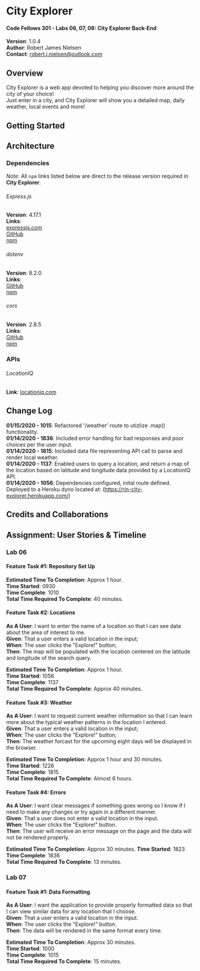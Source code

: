 # City Explorer

#### Code Fellows 301 - Labs 06, 07, 08: City Explorer Back-End

**Version**: 1.0.4  
**Author**: Robert James Nielsen  
**Contact**: [robert.j.nielsen@outlook.com](mailto:robert.j.nielsen@outlook.com)

## Overview

City Explorer is a web app devoted to helping you discover more around the city of your choice!  
Just enter in a city, and City Explorer will show you a detailed map, daily weather, local events and more!

## Getting Started

## Architecture

### Dependencies

_Note_: All `npm` links listed below are direct to the release version required in **City Explorer**.

###### Express.js

**Version**: 4.17.1  
**Links**:  
[expressjs.com](https://expressjs.com/)  
[GitHub](https://github.com/expressjs)  
[npm](https://www.npmjs.com/package/express/v/4.17.1)

###### dotenv

**Version**: 8.2.0  
**Links**:  
[GitHub](https://github.com/motdotla/dotenv)  
[npm](https://www.npmjs.com/package/dotenv/v/8.2.0)

###### cors

**Version**: 2.8.5  
**Links**:  
[GitHub](https://github.com/expressjs/cors)  
[npm](https://www.npmjs.com/package/cors/v/2.8.5)

### APIs

###### LocationIQ

**Link**: [locationiq.com](https://locationiq.com/)

## Change Log

**01/15/2020 - 1015**: Refactored '/weather' route to utizlize .map() functionality.  
**01/14/2020 - 1836**: Included error handling for bad responses and poor choices per the user input.  
**01/14/2020 - 1815**: Included data file representing API call to parse and render local weather.  
**01/14/2020 - 1137**: Enabled users to query a location, and return a map of the location based on latitude and longitude data provided by a LocationIQ API.  
**01/14/2020 - 1056**: Dependencies configured, inital route defined. Deployed to a Heroku dyno located at: (https://rjn-city-explorer.herokuapp.com/)

## Credits and Collaborations

## Assignment: User Stories & Timeline

### Lab 06

#### Feature Task #1: Repository Set Up

**Estimated Time To Completion**: Approx 1 hour.  
**Time Started**: 0930  
**Time Complete**: 1010  
**Total Time Required To Complete**: 40 minutes.

#### Feature Task #2: Locations

**As A User**: I want to enter the name of a location so that I can see data about the area of interest to me.  
**Given**: That a user enters a valid location in the input;  
**When**: The user clicks the "Explore!" button;  
**Then**: The map will be populated with the location centered on the latitude and longitude of the search query.

**Estimated Time To Completion**: Approx 1 hour.  
**Time Started**: 1056  
**Time Complete**: 1137  
**Total Time Required To Complete**: Approx 40 minutes.

#### Feature Task #3: Weather

**As A User**: I want to request current weather information so that I can learn more about the typical weather patterns in the location I entered.  
**Given**: That a user enters a valid location in the input;  
**When**: The user clicks the "Explore!" button;  
**Then**: The weather forcast for the upcoming eight days will be displayed in the browser.

**Estimated Time To Completion**: Approx 1 hour and 30 minutes.  
**Time Started**: 1226  
**Time Complete**: 1815  
**Total Time Required To Complete**: Almost 6 hours.

#### Feature Task #4: Errors

**As A User**: I want clear messages if something goes wrong so I know if I need to make any changes or try again in a different manner.  
**Given**: That a user does not enter a valid location in the input.  
**When**: The user clicks the "Explore!" button.  
**Then**: The user will receive an error message on the page and the data will not be rendered properly.

**Estimated Time To Completion**: Approx 30 minutes.
**Time Started**: 1823  
**Time Complete**: 1836  
**Total Time Required To Complete**: 13 minutes.

### Lab 07

#### Feature Task #1: Data Formatting

**As A User**: I want the application to provide properly formatted data so that I can view similar data for any location that I choose.  
**Given**: That a user enters a valid location in the input.  
**When**: The user clicks the "Explore!" button.  
**Then**: The data will be rendered in the same format every time.

**Estimated Time To Completion**: Approx 30 minutes.  
**Time Started**: 1000  
**Time Complete**: 1015  
**Total Time Required To Complete**: 15 minutes.
